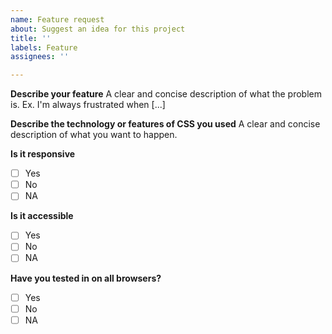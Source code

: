 ```yaml
---
name: Feature request
about: Suggest an idea for this project
title: ''
labels: Feature
assignees: ''

---
```


**Describe your feature**
A clear and concise description of what the problem is. Ex. I'm always frustrated when [...]

**Describe the technology or features of CSS you used**
A clear and concise description of what you want to happen.

**Is it responsive**
- [ ] Yes
- [ ] No
- [ ] NA

**Is it accessible**
- [ ] Yes
- [ ] No
- [ ] NA

**Have you tested in on all browsers?**
- [ ] Yes
- [ ] No
- [ ] NA
